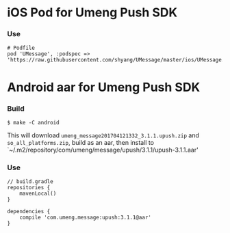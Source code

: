 # iOS Pod for Umeng Push SDK

### Use

```
# Podfile
pod 'UMessage', :podspec => 'https://raw.githubusercontent.com/shyang/UMessage/master/ios/UMessage.podspec'
```


# Android aar for Umeng Push SDK

### Build
```
$ make -C android
```

This will download `umeng_message201704121332_3.1.1.upush.zip` and
`so_all_platforms.zip`, build as an aar, then install to
`~/.m2/repository/com/umeng/message/upush/3.1.1/upush-3.1.1.aar'

### Use

```
// build.gradle
repositories {
    mavenLocal()
}

dependencies {
    compile 'com.umeng.message:upush:3.1.1@aar'
}
```
